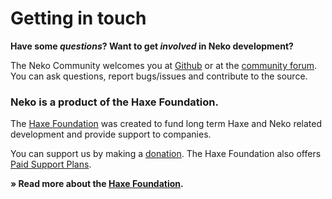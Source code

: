 Getting in touch
=================

**Have some *questions*? Want to get *involved* in Neko development?**

The Neko Community welcomes you at [Github](https://github.com/HaxeFoundation/neko) or at the [community forum](https://groups.google.com/forum/#!forum/haxelang). 
You can ask questions, report bugs/issues and contribute to the source.

### Neko is a product of the Haxe Foundation. 
The [Haxe Foundation](http://haxe.org/foundation/) was created to fund long term Haxe and Neko related development and provide support to companies. 

You can support us by making a [donation](http://haxe.org/foundation/donate.html). 
The Haxe Foundation also offers [Paid Support Plans](http://haxe.org/foundation/support-plans.html).

**» Read more about the [Haxe Foundation](http://haxe.org/foundation/).**
